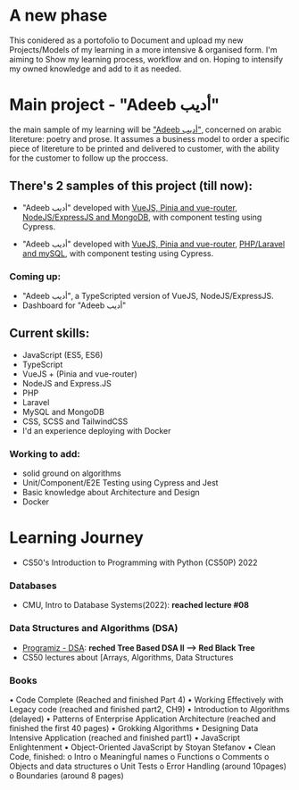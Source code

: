 # A new phase

This conidered as a portofolio to Document and upload my new Projects/Models of my learning in a more intensive & organised form. I'm aiming to Show my learning process, workflow and on. Hoping to intensify my owned knowledge and add to it as needed.

# Main project - "Adeeb أديب"

the main sample of my learning will be ["Adeeb أديب"](https://github.com/M-Shrief/M-Shrief/blob/main/Overview-%2015th%20Jan.mp4 "check a preview here to download"), concerned on arabic litereture: poetry and prose.
It assumes a business model to order a specific piece of litereture to be printed and delivered to customer, with the ability for the customer to follow up the proccess.

## There's 2 samples of this project (till now):
- "Adeeb أديب" developed with [VueJS, Pinia and vue-router](https://github.com/M-Shrief/Adeeb_VueJS_Node-Express "github repository for the Front-End"), [NodeJS/ExpressJS and MongoDB](https://github.com/M-Shrief/Adeeb_NodeJs "github repository for the Back-End"), with component testing using Cypress.

- "Adeeb أديب" developed with [VueJS, Pinia and vue-router](https://github.com/M-Shrief/Adeeb_VueJS_Laravel "github repository for the Front-End"), [PHP/Laravel and mySQL](https://github.com/M-Shrief/Adeeb_Laravel "github repository for the Back-End"), with component testing using Cypress.

### Coming up:
- "Adeeb أديب", a TypeScripted version of VueJS, NodeJS/ExpressJS.
- Dashboard for "Adeeb أديب"

## Current skills:
- JavaScript (ES5, ES6)
- TypeScript
- VueJS + (Pinia and vue-router)
- NodeJS and Express.JS
- PHP
- Laravel
- MySQL and MongoDB
- CSS, SCSS and TailwindCSS
- I'd an experience deploying with Docker
### Working to add:
- solid ground on algorithms
- Unit/Component/E2E Testing using Cypress and Jest
- Basic knowledge about Architecture and Design
- Docker

# Learning Journey
- CS50's Introduction to Programming with Python (CS50P) 2022

### Databases
- CMU, Intro to Database Systems(2022): **reached lecture #08**

### Data Structures and Algorithms (DSA)
- [Programiz - DSA](https://www.programiz.com/dsa): **reched Tree Based DSA II --> Red Black Tree**
- CS50 lectures about [Arrays, Algorithms, Data Structures


### Books
•	Code Complete (Reached and finished Part 4)
•	Working Effectively with Legacy code (reached and finished part2, CH9)
•	Introduction to Algorithms (delayed)
•	Patterns of Enterprise Application Architecture (reached and finished the first 40 pages)
•	Grokking Algorithms
•	Designing Data Intensive Application (reached and finished part1)
•	JavaScript Enlightenment
•	Object-Oriented JavaScript by Stoyan Stefanov 
•	Clean Code, finished:
  o	Intro
  o	Meaningful names
  o	Functions
  o	Comments
  o	Objects and data structures
  o	Unit Tests
  o	Error Handling (around 10pages)
  o	Boundaries (around 8 pages) 
